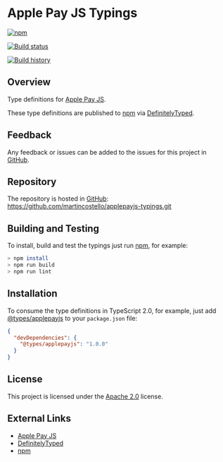 # Apple Pay JS Typings

[![npm](https://img.shields.io/npm/v/@types/applepayjs.svg)](https://www.npmjs.com/package/@types/applepayjs)

[![Build status](https://travis-ci.org/martincostello/applepayjs-typings.svg?branch=main)](https://travis-ci.org/martincostello/applepayjs-typings)

[![Build history](https://buildstats.info/travisci/chart/martincostello/applepayjs-typings?branch=main&includeBuildsFromPullRequest=false)](https://travis-ci.org/martincostello/applepayjs-typings)

## Overview

Type definitions for [Apple Pay JS](https://developer.apple.com/reference/applepayjs/).

These type definitions are published to [npm](https://www.npmjs.com/package/@types/applepayjs) via [DefinitelyTyped](https://github.com/DefinitelyTyped/DefinitelyTyped/tree/master/types/applepayjs).

## Feedback

Any feedback or issues can be added to the issues for this project in [GitHub](https://github.com/martincostello/applepayjs-typings/issues).

## Repository

The repository is hosted in [GitHub](https://github.com/martincostello/applepayjs-typings): https://github.com/martincostello/applepayjs-typings.git

## Building and Testing

To install, build and test the typings just run [npm](https://www.npmjs.com/), for example:

```sh
> npm install
> npm run build
> npm run lint
```

## Installation

To consume the type definitions in TypeScript 2.0, for example, just add [@types/applepayjs](https://www.npmjs.com/package/@types/applepayjs) to your ```package.json``` file:

```json
{
  "devDependencies": {
    "@types/applepayjs": "1.0.0"
  }
}
```

## License

This project is licensed under the [Apache 2.0](http://www.apache.org/licenses/LICENSE-2.0.txt) license.

## External Links

  * [Apple Pay JS](https://developer.apple.com/reference/applepayjs)
  * [DefinitelyTyped](https://github.com/DefinitelyTyped/DefinitelyTyped/tree/master/types/applepayjs)
  * [npm](https://www.npmjs.com/package/@types/applepayjs)
